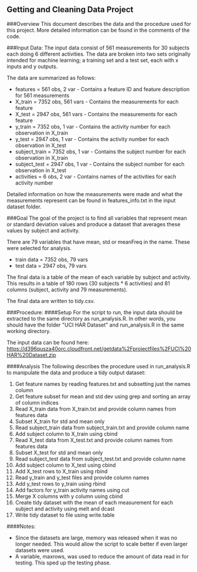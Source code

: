 ## Getting and Cleaning Data Project
###Overview
This document describes the data and the procedure used for this project.
More detailed information can be found in the comments of the code.

###Input Data:
The input data consist of 561 measurements for 30 subjects each doing 6 different activities.
The data are broken into two sets originally intended for machine learning; a training set and a test set, each with x inputs and y outputs.

The data are summarized as follows:

* features = 561 obs, 2 var - Contains a feature ID and feature description for 561 measurements
* X\_train = 7352 obs, 561 vars - Contains the measurements for each feature
* X\_test = 2947 obs, 561 vars - Contains the measurements for each feature
* y\_train = 7352 obs, 1 var - Contains the activity number for each observation in X\_train
* y\_test = 2947 obs, 1 var - Contains the activity number for each observation in X\_test
* subject\_train = 7352 obs, 1 var - Contains the subject number for each observation in X\_train
* subject\_test = 2947 obs, 1 var - Contains the subject number for each observation in X\_test
* activities = 6 obs, 2 var - Contains names of the activities for each activity number

Detailed information on how the measurements were made and what the measurements represent can be found in features\_info.txt in the input dataset folder.

###Goal
The goal of the project is to find all variables that represent mean or standard deviation values and produce a dataset that averages these values by subject and activity.

There are 79 variables that have mean, std or meanFreq in the name. These were selected for analysis.

* train data = 7352 obs, 79 vars
* test data = 2947 obs, 79 vars

The final data is a table of the mean of each variable by subject and activity. This results in a table of 180 rows (30 subjects * 6 activities) and 81 columns (subject, activity and 79 measurements).

The final data are written to tidy.csv.

###Procedure:
####Setup
For the script to run, the input data should be extracted to the same directory as run\_analysis.R. In other words, you should have the folder "UCI HAR Dataset" and run\_analysis.R in the same working directory.

The input data can be found here:
https://d396qusza40orc.cloudfront.net/getdata%2Fprojectfiles%2FUCI%20HAR%20Dataset.zip

####Analysis
The following describes the procedure used in run_analysis.R to manipulate the data and produce a tidy output dataset:

1. Get feature names by reading features.txt and subsetting just the names column
2. Get feature subset for mean and std dev using grep and sorting an array of column indices
3. Read X\_train data from X\_train.txt and provide column names from features data
4. Subset X\_train for std and mean only
5. Read subject\_train data from subject\_train.txt and provide column name
6. Add subject column to X\_train using cbind
7. Read X\_test data from X\_test.txt and provide column names from features data
8. Subset X\_test for std and mean only
9. Read subject\_test data from subject\_test.txt and provide column name
10. Add subject column to X\_test using cbind
11. Add X\_test rows to X\_train using rbind
12. Read y\_train and y\_test files and provide column names
13. Add y\_test rows to y\_train using rbind
14. Add factors for y\_train activity names using cut
15. Merge X columns with y column using cbind
16. Create tidy dataset with the mean of each measurement for each subject and activity using melt and dcast
17. Write tidy dataset to file using write.table

####Notes:
* Since the datasets are large, memory was released when it was no longer needed. This would allow the script to scale better if even larger datasets were used.
* A variable, maxrows, was used to reduce the amount of data read in for testing. This sped up the testing phase.